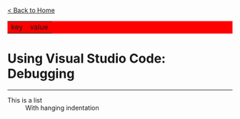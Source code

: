 [< Back to Home](../)

<div align="right">
  <table style='background: red'>
    <tr>
      <td>key</td>
      <td>value</td>
  </table>
</div>

# Using Visual Studio Code: Debugging

---
<dl>
  <dt>This is a list</dt>
  <dd>With hanging indentation</dd>
</dl>